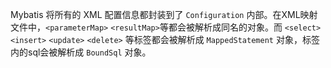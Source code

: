Mybatis 将所有的 XML 配置信息都封装到了 `Configuration` 内部。在XML映射文件中，`<parameterMap>` `<resultMap>`等都会被解析成同名的对象。而 `<select>` `<insert>` `<update>` `<delete>` 等标签都会被解析成 `MappedStatement` 对象，标签内的sql会被解析成 `BoundSql` 对象。